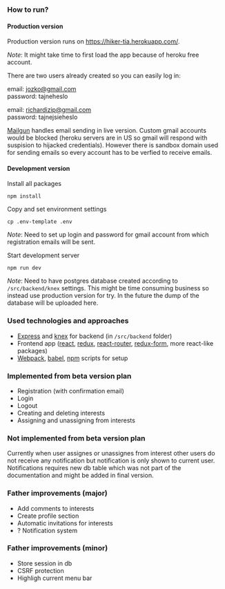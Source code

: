 ### How to run?
#### Production version
Production version runs on https://hiker-tia.herokuapp.com/.

*Note*: It might take time to first load the app because of heroku free account.

There are two users already created so you can easily log in:

email: jozko@gmail.com <br>
password: tajneheslo

email: richardizip@gmail.com <br>
password: tajnejsieheslo

[Mailgun](https://www.mailgun.com/) handles email sending in live version. Custom gmail accounts would be blocked (heroku servers are in US so gmail will respond with suspision to hijacked credentials). However there is sandbox domain used for sending emails so
every account has to be verfied to receive emails.

#### Development version
Install all packages
```
npm install
```

Copy and set environment settings
```
cp .env-template .env
```
*Note*: Need to set up login and password for gmail account from which registration emails will be sent.


Start development server
```
npm run dev
```

*Note*: Need to have postgres database created according to ```/src/backend/knex``` settings. This might
be time consuming business so instead use production version for try. In the future the dump of the database will be uploaded here.

### Used technologies and approaches
* [Express](https://expressjs.com/) and [knex](http://knexjs.org/) for backend (in ```/src/backend``` folder)
* Frontend app ([react](https://facebook.github.io/react/), [redux](http://redux.js.org/), [react-router](https://reacttraining.com/react-router/web/guides/quick-start), [redux-form](http://redux-form.com/6.6.3/), more react-like packages)
* [Webpack](https://webpack.github.io/), [babel](https://babeljs.io/), [npm](https://www.npmjs.com/) scripts for setup

### Implemented from beta version plan
* Registration (with confirmation email)
* Login
* Logout
* Creating and deleting interests
* Assigning and unassigning from interests

### Not implemented from beta version plan
Currently when user assignes or unassignes from interest other users do not receive any notification but notification is
only shown to current user. Notifications requires new db table which was not part of the documentation and might be 
added in final version.

### Father improvements (major)
* Add comments to interests
* Create profile section
* Automatic invitations for interests
* ? Notification system

### Father improvements (minor)
* Store session in db
* CSRF protection
* Highligh current menu bar
